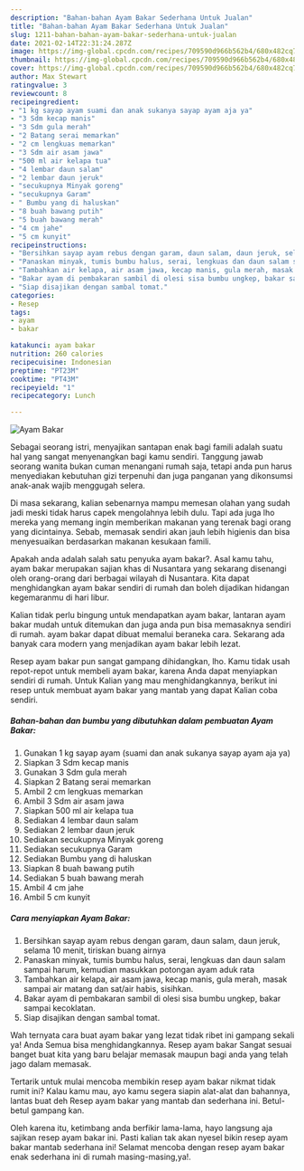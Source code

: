```yaml
---
description: "Bahan-bahan Ayam Bakar Sederhana Untuk Jualan"
title: "Bahan-bahan Ayam Bakar Sederhana Untuk Jualan"
slug: 1211-bahan-bahan-ayam-bakar-sederhana-untuk-jualan
date: 2021-02-14T22:31:24.287Z
image: https://img-global.cpcdn.com/recipes/709590d966b562b4/680x482cq70/ayam-bakar-foto-resep-utama.jpg
thumbnail: https://img-global.cpcdn.com/recipes/709590d966b562b4/680x482cq70/ayam-bakar-foto-resep-utama.jpg
cover: https://img-global.cpcdn.com/recipes/709590d966b562b4/680x482cq70/ayam-bakar-foto-resep-utama.jpg
author: Max Stewart
ratingvalue: 3
reviewcount: 8
recipeingredient:
- "1 kg sayap ayam suami dan anak sukanya sayap ayam aja ya"
- "3 Sdm kecap manis"
- "3 Sdm gula merah"
- "2 Batang serai memarkan"
- "2 cm lengkuas memarkan"
- "3 Sdm air asam jawa"
- "500 ml air kelapa tua"
- "4 lembar daun salam"
- "2 lembar daun jeruk"
- "secukupnya Minyak goreng"
- "secukupnya Garam"
- " Bumbu yang di haluskan"
- "8 buah bawang putih"
- "5 buah bawang merah"
- "4 cm jahe"
- "5 cm kunyit"
recipeinstructions:
- "Bersihkan sayap ayam rebus dengan garam, daun salam, daun jeruk, selama 10 menit, tiriskan buang airnya"
- "Panaskan minyak, tumis bumbu halus, serai, lengkuas dan daun salam sampai harum, kemudian masukkan potongan ayam aduk rata"
- "Tambahkan air kelapa, air asam jawa, kecap manis, gula merah, masak sampai air matang dan sat/air habis, sisihkan."
- "Bakar ayam di pembakaran sambil di olesi sisa bumbu ungkep, bakar sampai kecoklatan."
- "Siap disajikan dengan sambal tomat."
categories:
- Resep
tags:
- ayam
- bakar

katakunci: ayam bakar 
nutrition: 260 calories
recipecuisine: Indonesian
preptime: "PT23M"
cooktime: "PT43M"
recipeyield: "1"
recipecategory: Lunch

---
```



![Ayam Bakar](https://img-global.cpcdn.com/recipes/709590d966b562b4/680x482cq70/ayam-bakar-foto-resep-utama.jpg)

Sebagai seorang istri, menyajikan santapan enak bagi famili adalah suatu hal yang sangat menyenangkan bagi kamu sendiri. Tanggung jawab seorang  wanita bukan cuman menangani rumah saja, tetapi anda pun harus menyediakan kebutuhan gizi terpenuhi dan juga panganan yang dikonsumsi anak-anak wajib menggugah selera.

Di masa  sekarang, kalian sebenarnya mampu memesan olahan yang sudah jadi meski tidak harus capek mengolahnya lebih dulu. Tapi ada juga lho mereka yang memang ingin memberikan makanan yang terenak bagi orang yang dicintainya. Sebab, memasak sendiri akan jauh lebih higienis dan bisa menyesuaikan berdasarkan makanan kesukaan famili. 



Apakah anda adalah salah satu penyuka ayam bakar?. Asal kamu tahu, ayam bakar merupakan sajian khas di Nusantara yang sekarang disenangi oleh orang-orang dari berbagai wilayah di Nusantara. Kita dapat menghidangkan ayam bakar sendiri di rumah dan boleh dijadikan hidangan kegemaranmu di hari libur.

Kalian tidak perlu bingung untuk mendapatkan ayam bakar, lantaran ayam bakar mudah untuk ditemukan dan juga anda pun bisa memasaknya sendiri di rumah. ayam bakar dapat dibuat memalui beraneka cara. Sekarang ada banyak cara modern yang menjadikan ayam bakar lebih lezat.

Resep ayam bakar pun sangat gampang dihidangkan, lho. Kamu tidak usah repot-repot untuk membeli ayam bakar, karena Anda dapat menyiapkan sendiri di rumah. Untuk Kalian yang mau menghidangkannya, berikut ini resep untuk membuat ayam bakar yang mantab yang dapat Kalian coba sendiri.

<!--inarticleads1-->

##### Bahan-bahan dan bumbu yang dibutuhkan dalam pembuatan Ayam Bakar:

1. Gunakan 1 kg sayap ayam (suami dan anak sukanya sayap ayam aja ya)
1. Siapkan 3 Sdm kecap manis
1. Gunakan 3 Sdm gula merah
1. Siapkan 2 Batang serai memarkan
1. Ambil 2 cm lengkuas memarkan
1. Ambil 3 Sdm air asam jawa
1. Siapkan 500 ml air kelapa tua
1. Sediakan 4 lembar daun salam
1. Sediakan 2 lembar daun jeruk
1. Sediakan secukupnya Minyak goreng
1. Sediakan secukupnya Garam
1. Sediakan  Bumbu yang di haluskan
1. Siapkan 8 buah bawang putih
1. Sediakan 5 buah bawang merah
1. Ambil 4 cm jahe
1. Ambil 5 cm kunyit




<!--inarticleads2-->

##### Cara menyiapkan Ayam Bakar:

1. Bersihkan sayap ayam rebus dengan garam, daun salam, daun jeruk, selama 10 menit, tiriskan buang airnya
1. Panaskan minyak, tumis bumbu halus, serai, lengkuas dan daun salam sampai harum, kemudian masukkan potongan ayam aduk rata
1. Tambahkan air kelapa, air asam jawa, kecap manis, gula merah, masak sampai air matang dan sat/air habis, sisihkan.
1. Bakar ayam di pembakaran sambil di olesi sisa bumbu ungkep, bakar sampai kecoklatan.
1. Siap disajikan dengan sambal tomat.




Wah ternyata cara buat ayam bakar yang lezat tidak ribet ini gampang sekali ya! Anda Semua bisa menghidangkannya. Resep ayam bakar Sangat sesuai banget buat kita yang baru belajar memasak maupun bagi anda yang telah jago dalam memasak.

Tertarik untuk mulai mencoba membikin resep ayam bakar nikmat tidak rumit ini? Kalau kamu mau, ayo kamu segera siapin alat-alat dan bahannya, lantas buat deh Resep ayam bakar yang mantab dan sederhana ini. Betul-betul gampang kan. 

Oleh karena itu, ketimbang anda berfikir lama-lama, hayo langsung aja sajikan resep ayam bakar ini. Pasti kalian tak akan nyesel bikin resep ayam bakar mantab sederhana ini! Selamat mencoba dengan resep ayam bakar enak sederhana ini di rumah masing-masing,ya!.

